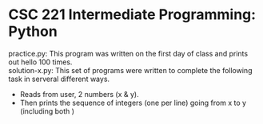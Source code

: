# CSC 221 Intermediate Programming: Python

practice.py: This program was written on the first day of class and prints out hello 100 times. 
<br>
solution-x.py: This set of programs were written to complete the following task in serveral different ways.
  - Reads from user, 2 numbers (x & y). 
  - Then prints the sequence of integers (one per line) going from x to y (including both )
